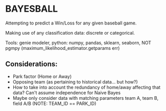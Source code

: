 # BAYESBALL
Attempting to predict a Win/Loss for any given baseball game.

Making use of any classification data: discrete or categorical.

Tools: genie modeler, python: numpy, pandas, sklearn, seaborn, NOT pgmpy (maximum_likelihood_estimator.getparams err)

## Considerations:
- Park factor (Home or Away)
- Opposing team (as pertaining to historical data... but how?)
- How to take into account the redundancy of home/away affecting that data? Can't assume independence for Naive Bayes
- Maybe only consider data with matching parameters team A, team B, field A/B (NOTE: TEAM_ID == PARK_ID)
